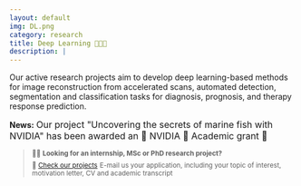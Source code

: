 ```yaml
---
layout: default
img: DL.png
category: research
title: Deep Learning 👩🏻‍💻
description: |
---
```

Our active research projects aim to develop deep learning-based methods for image reconstruction from accelerated scans, automated detection, segmentation and classification tasks for diagnosis, prognosis, and therapy response prediction. 

**News:** <font size="3">  Our project "Uncovering the secrets of marine fish with NVIDIA" has been awarded an 🌟 NVIDIA 🌟 Academic grant 🎉</font> 

> <sub>👩‍🎓 **Looking for an internship, MSc or PhD research project?**</sub> <br/>
<sub>🔎 [Check our projects](https://ccmar.ualg.pt/group/quantitative-bio-imaging-lab)</sub> <sub> E-mail us your application, including your topic of interest, motivation letter, CV and academic transcript </sub>
